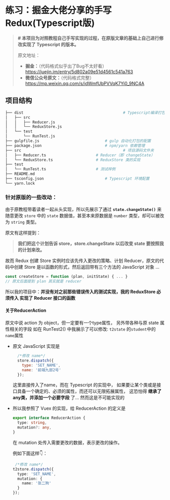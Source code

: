 # 练习：掘金大佬分享的手写Redux(Typescript版)

> **\# 本项目为对照教程自己手写实现的过程，在原版文章的基础上自己进行修改实现了 Typescript 的版本。**
>
> 原文地址：
>
> - **掘金：**（代码格式似乎出了Bug不太好看） https://juejin.im/entry/5d802a09e51d4561c541a763
> - **微信公众号原文：**（代码格式完整）https://mp.weixin.qq.com/s/idWmfUbPVVqK7Yi0_9NC4A

## 项目结构

```bash
├── dist											# Typescript编译打包后的目录
│   ├── src
│   │   ├── Reducer.js
│   │   └── ReduxStore.js
│   └── test
│       └── RunTest.js
├── gulpfile.js								# gulp 自动化打包的配置
├── package.json							# npm/yarn 依赖管理
├── src												# 项目源码文件夹
│   ├── Reducer.ts						# Reducer（即 changeState）
│   └── ReduxStore.ts					# ReduxStore 类的实现
├── test						
│   └── RunTest.ts						# 测试样例
├── README.md	
├── tsconfig.json							# Typescript 环境配置
└── yarn.lock
```

### 针对原版的一些改动：

由于原教程带着读者一起从头实现，所以先展示了通过 **`state.changeState()`** 来随意更改 `store` 中的 `state` 数据值，甚至本来原数据是 `number` 类型，却可以被改为 `string` 类型。



原文有这样提到：

> **我们把这个计划告诉 store，store.changeState 以后改变 state 要按照我的计划来改。**

故而 Redux 创建 Store 实例时应该先传入更改的策略、计划 Reducer，原文的代码中创建 Store 是以函数的形式，然后返回带有三个方法的 JavaScript 对象 ...

```javascript
const createStore = function (plan, initState) { ... }
// 原文后面提到 plan 其实就是 reducer
```

所以我的项目中：**并没有对之前那些错误传入的测试实现，我的 ReduxStore 必须传入 实现了 Reducer 接口的函数**

#### 关于ReducerAction
原文中说 action 为 object，但一定要有一个type属性，
另外带各种与原 state 属性相关的字段
如在 RunTest2() 中我展示了可以修改: `t2state` 的`student`中的`name`属性

- 原文 JavaScript 实现是
    ```javascript
      /*修改 name*/
      store.dispatch({
        type: 'SET_NAME',
        name: '前端九部2号'
      });
    ```
  这里直接传入了name，而在 Typescript 的实现中，
  如果要让某个类或是接口具备一个确定的、必须的属性，而还可以无限拓展属性，
  这恐怕得 **继承了any类，并添加一个必要字段** 了... 然而这是不可能实现的
  
 - 所以我参照了 Vuex 的实现，给 ReducerAction 的定义是

    ```typescript
    export interface ReducerAction {
      type: string,
      mutation?: any,
    }
    ```
   
   在 mutation 处传入需要更改的数据，表示更改的操作。
    
   例如下面这样👇：
   ```typescript
    /*修改 name*/
   t2store.dispatch({
     type: 'SET_NAME',
     mutation: {
       name: '张二狗'
     }
   });
   ```
   
   